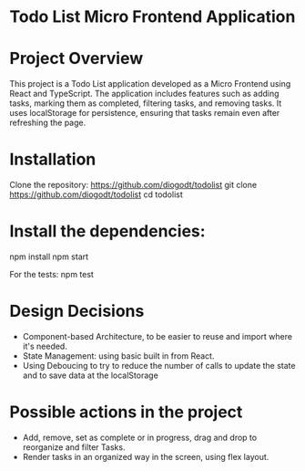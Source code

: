 # Todo List Micro Frontend Application

# Project Overview
This project is a Todo List application developed as a Micro Frontend using React and TypeScript. The application includes features such as adding tasks, marking them as completed, filtering tasks, and removing tasks. It uses localStorage for persistence, ensuring that tasks remain even after refreshing the page.

# Installation
Clone the repository: https://github.com/diogodt/todolist
git clone https://github.com/diogodt/todolist
cd todolist

# Install the dependencies:

npm install
npm start

For the tests:
npm test

# Design Decisions
- Component-based Architecture, to be easier to reuse and import where it's needed.
- State Management: using basic built in from React.
- Using Deboucing to try to reduce the number of calls to update the state and to save data at the localStorage

# Possible actions in the project
- Add, remove, set as complete or in progress, drag and drop to reorganize and filter Tasks.
- Render tasks in an organized way in the screen, using flex layout.